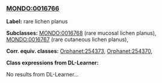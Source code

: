 
### [MONDO:0016766](http://purl.obolibrary.org/obo/MONDO_0016766)
**Label:** rare lichen planus

**Subclasses:** [MONDO:0016768](http://purl.obolibrary.org/obo/MONDO_0016768) (rare mucosal lichen planus), [MONDO:0016767](http://purl.obolibrary.org/obo/MONDO_0016767) (rare cutaneous lichen planus), 

**Corr. equiv. classes:** [Orphanet:254373](http://www.orpha.net/ORDO/Orphanet_254373), [Orphanet:254370](http://www.orpha.net/ORDO/Orphanet_254370), 

**Class expressions from DL-Learner:**

No results from DL-Learner...




